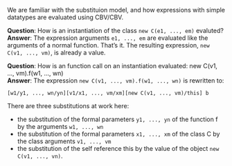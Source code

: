 We are familiar with the substituion model, and how expressions with simple datatypes are evaluated using CBV/CBV.

**Question**: How is an instantiation of the class `new C(e1, ..., em)` evaluted? <br/>
**Answer**: The expression arguments `e1, ..., em` are evaluated like the arguments of a normal function. That’s it. The resulting expression, `new C(v1, ..., vm)`, is already a value.

**Question**:  How is an function call on an instantiation evaluated: new C(v1, ..., vm).f(w1, ..., wn) <br/>
**Answer**: The expression `new C(v1, ..., vm).f(w1, ..., wn)` is rewritten to:
```
[w1/y1, ..., wn/yn][v1/x1, ..., vm/xm][new C(v1, ..., vm)/this] b
```
There are three substitutions at work here:
* the substitution of the formal parameters `y1, ..., yn` of the function f by the arguments `w1, ..., wn`
* the substitution of the formal parameters `x1, ..., xm` of the class C by the class arguments `v1, ..., vm`
* the substitution of the self reference this by the value of the object `new C(v1, ..., vn)`.